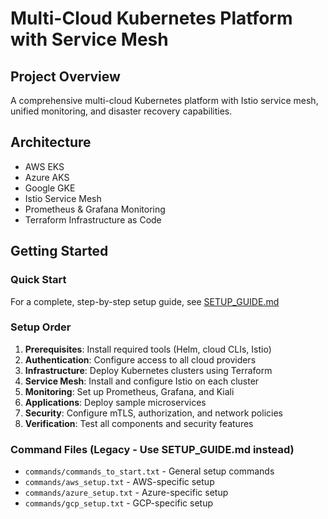 # Multi-Cloud Kubernetes Platform with Service Mesh

## Project Overview

A comprehensive multi-cloud Kubernetes platform with Istio service mesh, unified monitoring, and disaster recovery capabilities.

## Architecture

- AWS EKS
- Azure AKS
- Google GKE
- Istio Service Mesh
- Prometheus & Grafana Monitoring
- Terraform Infrastructure as Code

## Getting Started

### Quick Start

For a complete, step-by-step setup guide, see [SETUP_GUIDE.md](./SETUP_GUIDE.md)

### Setup Order

1. **Prerequisites**: Install required tools (Helm, cloud CLIs, Istio)
2. **Authentication**: Configure access to all cloud providers
3. **Infrastructure**: Deploy Kubernetes clusters using Terraform
4. **Service Mesh**: Install and configure Istio on each cluster
5. **Monitoring**: Set up Prometheus, Grafana, and Kiali
6. **Applications**: Deploy sample microservices
7. **Security**: Configure mTLS, authorization, and network policies
8. **Verification**: Test all components and security features

### Command Files (Legacy - Use SETUP_GUIDE.md instead)

- `commands/commands_to_start.txt` - General setup commands
- `commands/aws_setup.txt` - AWS-specific setup
- `commands/azure_setup.txt` - Azure-specific setup
- `commands/gcp_setup.txt` - GCP-specific setup
